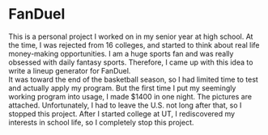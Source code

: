 # FanDuel
This is a personal project I worked on in my senior year at high school. At the time, I was rejected from 16 colleges, and started to think about real life money-making opportunities. I am a huge sports fan and was really obsessed with daily fantasy sports. Therefore, I came up with this idea to write a lineup generator for FanDuel.</br>
It was toward the end of the basketball season, so I had limited time to test and actually apply my program. But the first time I put my seemingly working program into usage, I made $1400 in one night. The pictures are attached. Unfortunately, I had to leave the U.S. not long after that, so I stopped this project. After I started college at UT, I rediscovered my interests in school life, so I completely stop this project.
